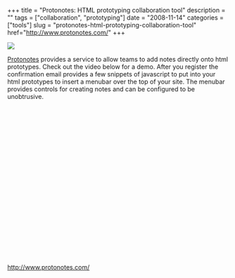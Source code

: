 +++
title = "Protonotes: HTML prototyping collaboration tool"
description = ""
tags = ["collaboration", "prototyping"]
date = "2008-11-14"
categories = ["tools"]
slug = "protonotes-html-prototyping-collaboration-tool"
href="http://www.protonotes.com/"
+++


<div class="tool-screenshot mb1"><a href="http://www.protonotes.com/"><img id="bluga-thumbnail-2842" class="bluga-thumbnail custom" src="//media.konigi.com/bluga/
wt523347325c8d2_custom.jpg"/></a></div><p><a href="http://www.protonotes.com/">Protonotes</a> provides a service to allow teams to add notes directly onto html prototypes. Check out the video below for a demo. After you register the confirmation email provides a few snippets of javascript to put into your html prototypes to insert a menubar over the top of your site. The menubar provides controls for creating notes and can be configured to be unobtrusive.  </p>
<div class="video">
<object width="425" height="344"><param name="movie" value="https://www.youtube.com/v/JSYMhdWgr_M&amp;hl=en&amp;fs=1"></param><param name="allowFullScreen" value="true"></param><param name="allowscriptaccess" value="always"></param><embed src="https://www.youtube.com/v/JSYMhdWgr_M&amp;hl=en&amp;fs=1" type="application/x-shockwave-flash" allowscriptaccess="always" allowfullscreen="true" width="425" height="344"></embed></object></div>

<p><a href="http://www.protonotes.com/">http://www.protonotes.com/</a></p>
